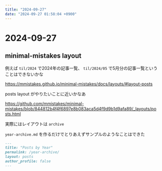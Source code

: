 ```yaml
---
title: "2024-09-27"
date: "2024-09-27 01:58:04 +0900"
---
```


# 2024-09-27
## minimal-mistakes layout

例えば `til/2024` で2024年の記事一覧、 `til/2024/05` で5月分の記事一覧ということはできないかな

https://mmistakes.github.io/minimal-mistakes/docs/layouts/#layout-posts

posts layout がやりたいことに近いかなあ

https://github.com/mmistakes/minimal-mistakes/blob/844812b4f4f6897e8b083aca5d4f9d9b1d9afa89/_layouts/posts.html

実際にはレイアウトは `archive`

`year-archive.md` を作るだけでとりあえずサンプルのようなことはできた

```md
---
title: "Posts by Year"
permalink: /year-archive/
layout: posts
author_profile: false
---
```
